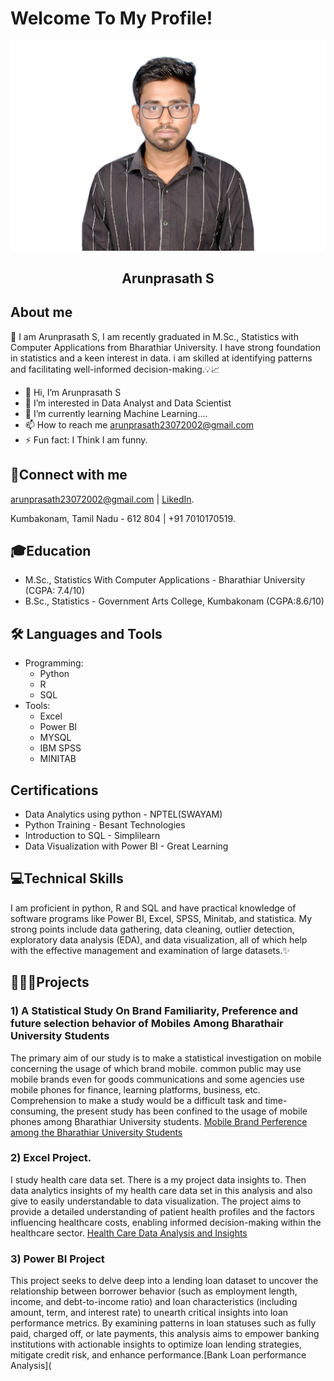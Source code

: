 # Welcome To My Profile!
![Arunprasath_S](https://github.com/arunprasath23072002/arunprasath23072002/blob/main/Arunprasath%20S.png?raw=true)
## <div align="center">Arunprasath S</div>  

## About me
👋 I am Arunprasath S, I am recently graduated in M.Sc., Statistics with Computer Applications from Bharathiar University. I have strong foundation in statistics and a keen interest in data. i am skilled at identifying patterns and facilitating well-informed decision-making.💡📈  
- 👋 Hi, I’m Arunprasath S
- 👀 I’m interested in Data Analyst and Data Scientist
- 🌱 I’m currently learning Machine Learning....
- 📫 How to reach me arunprasath23072002@gmail.com
- ⚡ Fun fact: I Think I am funny.

## 🔗Connect with me  
arunprasath23072002@gmail.com | [LikedIn](https://www.linkedin.com/in/arunprasath-s-677445285).

Kumbakonam, Tamil Nadu - 612 804 | +91 7010170519.

## 🎓Education
- M.Sc., Statistics With Computer Applications - Bharathiar University (CGPA: 7.4/10)
- B.Sc., Statistics - Government Arts College, Kumbakonam (CGPA:8.6/10)

## 🛠️ Languages and Tools
- Programming:
  - Python
  - R
  - SQL
- Tools:
  - Excel
  - Power BI
  - MYSQL
  - IBM SPSS
  - MINITAB 

## Certifications
- Data Analytics using python - NPTEL(SWAYAM)
- Python Training - Besant Technologies
- Introduction to SQL - Simplilearn
- Data Visualization with Power BI - Great Learning

## 💻Technical Skills
I am proficient in python, R and SQL and have practical knowledge of software programs like Power BI, Excel, SPSS, Minitab, and statistica. My strong points include data gathering, data cleaning, outlier detection, exploratory data analysis (EDA), and data visualization, all of which help with the effective management and examination of large datasets.✨

## 👨‍💻🚀Projects
### 1) A Statistical Study On Brand Familiarity, Preference and future selection behavior of Mobiles Among Bharathair University Students
The primary aim of our study is to make a statistical investigation on mobile concerning the usage of which brand mobile. common public may use mobile brands even for goods communications and some agencies use mobile phones for finance, learning platforms, business, etc.  Comprehension to make a study would be a difficult task and time-consuming, the present study has been confined to the usage of mobile phones among Bharathiar University students. [Mobile Brand Perference among the Bharathiar University Students](https://github.com/arunprasath23072002/SPSS-AND-MINITAB-PROJECT/blob/main/Mobile%20Brand%20perfernce%20among%20bharathiar%20university%20students.pdf)

### 2) Excel Project. 
I study health care data set. There is a my project data insights to. Then data analytics insights of my health care data set in this analysis and also give to easily understandable to data visualization. The project aims to provide a detailed understanding of patient health profiles and the factors influencing healthcare costs, enabling informed decision-making within the healthcare sector. [Health Care Data Analysis and Insights](https://github.com/arunprasath23072002/Excel-Project/blob/main/Excel%20Project%20(ARUNPRASATH_S)%20-%20HEALTH%20CARE.xlsx)

### 3) Power BI Project
This project seeks to delve deep into a lending loan dataset to uncover the relationship between borrower behavior (such as employment length, income, and debt-to-income ratio) and loan characteristics (including amount, term, and interest rate) to unearth critical insights into loan performance metrics. By examining patterns in loan statuses such as fully paid, charged off, or late payments, this analysis aims to empower banking institutions with actionable insights to optimize loan lending strategies, mitigate credit risk, and enhance performance.[Bank Loan performance Analysis](



<!---
arunprasath23072002/arunprasath23072002 is a ✨ special ✨ repository because its `README.md` (this file) appears on your GitHub profile.
You can click the Preview link to take a look at your changes.
--->
